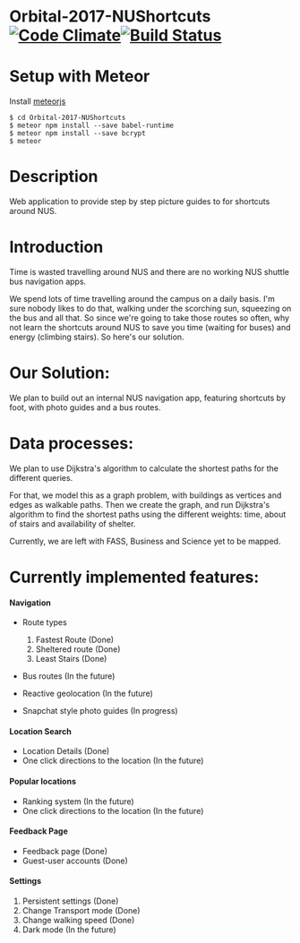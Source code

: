 # Orbital-2017-NUShortcuts [![Code Climate](http://img.shields.io/codeclimate/github/lincredibleJC/Orbital-2017-NUShortcuts.svg)](https://codeclimate.com/github/lincredibleJC/Orbital-2017-NUShortcuts)[![Build Status](https://travis-ci.org/lincredibleJC/Orbital-2017-NUShortcuts.svg?branch=master)](https://travis-ci.org/lincredibleJC/Orbital-2017-NUShortcuts)

# Setup with Meteor
Install [meteorjs](https://www.meteor.com)
```
$ cd Orbital-2017-NUShortcuts
$ meteor npm install --save babel-runtime
$ meteor npm install --save bcrypt
$ meteor
```

# Description
Web application to provide step by step picture guides to for shortcuts around NUS.


# Introduction

Time is wasted travelling around NUS and there are no working NUS shuttle bus navigation apps.

We spend lots of time travelling around the campus on a daily basis. I'm sure nobody likes to do that, walking under the scorching sun, squeezing on the bus and all that. So since we're going to take those routes so often, why not learn the shortcuts around NUS to save you time (waiting for buses) and energy (climbing stairs). So here's our solution.

# Our Solution:
We plan to build out an internal NUS navigation app, featuring shortcuts by foot, with photo guides and a bus routes.

# Data processes:
We plan to use Dijkstra's algorithm to calculate the shortest paths for the different queries.

For that, we model this as a graph problem, with buildings as vertices and edges as walkable paths.
Then we create the graph, and run Dijkstra's algorithm to find the shortest paths using the different weights: time, about of stairs and availability of shelter. 

Currently, we are left with FASS, Business and Science yet to be mapped.

# Currently implemented features:
#### Navigation
* Route types
  1. Fastest Route (Done)
  1. Sheltered route (Done)
  1. Least Stairs (Done)
  
* Bus routes (In the future)
* Reactive geolocation (In the future)
* Snapchat style photo guides (In progress)

#### Location Search
* Location Details (Done)
* One click directions to the location (In the future)

#### Popular locations
* Ranking system (In the future)
* One click directions to the location  (In the future)

#### Feedback Page
* Feedback page (Done)
* Guest-user accounts (Done)

#### Settings
  1. Persistent settings (Done)
  1. Change Transport mode (Done)
  1. Change walking speed (Done)
  1. Dark mode (In the future)

